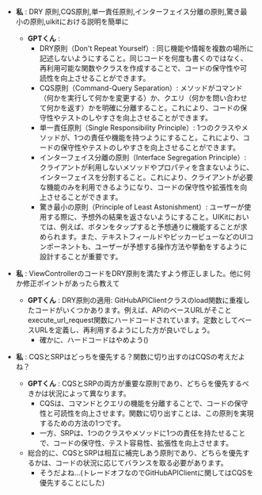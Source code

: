 - **私** : DRY 原則,CQS原則,単一責任原則,インターフェイス分離の原則,驚き最小の原則,uikitにおける説明を簡単に
  - **GPTくん** :
    - DRY原則（Don't Repeat Yourself）: 同じ機能や情報を複数の場所に記述しないようにすること。同じコードを何度も書くのではなく、再利用可能な関数やクラスを作成することで、コードの保守性や可読性を向上させることができます。
    - CQS原則（Command-Query Separation）: メソッドがコマンド（何かを実行して何かを変更する）か、クエリ（何かを問い合わせて何かを返す）かを明確に分離すること。これにより、コードの保守性やテストのしやすさを向上させることができます。
    - 単一責任原則（Single Responsibility Principle）: 1つのクラスやメソッドが、1つの責任や機能を持つようにすること。これにより、コードの保守性やテストのしやすさを向上させることができます。
    - インターフェイス分離の原則（Interface Segregation Principle）: クライアントが利用しないメソッドやプロパティを含まないように、インターフェイスを分割すること。これにより、クライアントが必要な機能のみを利用できるようになり、コードの保守性や拡張性を向上させることができます。
    - 驚き最小の原則（Principle of Least Astonishment）: ユーザーが使用する際に、予想外の結果を返さないようにすること。UIKitにおいては、例えば、ボタンをタップすると予想通りに機能することが求められます。また、テキストフィールドやピッカービューなどのUIコンポーネントも、ユーザーが予想する操作方法や挙動をするように設計することが重要です。
- **私** : ViewControllerのコードをDRY原則を満たすよう修正しました。他に何か修正ポイントがあったら教えて
  - **GPTくん** : DRY原則の適用: GitHubAPIClientクラスのload関数に重複したコードがいくつかあります。例えば、APIのベースURLがそことexecute_url_request関数にハードコードされています。定数としてベースURLを定義し、再利用するようにした方が良いでしょう。
    - 確かに、ハードコードはやめよう()

- **私** : CQSとSRPはどっちを優先する？関数に切り出すのはCQSの考えだよね？
  - **GPTくん** : CQSとSRPの両方が重要な原則であり、どちらを優先するべきかは状況によって異なります。
    - CQSは、コマンドとクエリの機能を分離することで、コードの保守性と可読性を向上させます。関数に切り出すことは、この原則を実現するための方法の1つです。
    - 一方、SRPは、1つのクラスやメソッドに1つの責任を持たせることで、コードの保守性、テスト容易性、拡張性を向上させます。
  - 総合的に、CQSとSRPは相互に補完しあう原則であり、どちらを優先するかは、コードの状況に応じてバランスを取る必要があります。
      - そうだよね...(トレードオフなのでGitHubAPIClientに関してはCQSを優先することにした)
